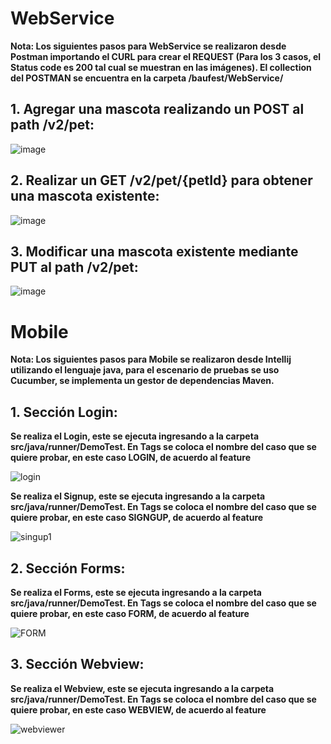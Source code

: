 # WebService

__Nota: Los siguientes pasos para WebService se realizaron desde Postman importando el CURL para crear el REQUEST (Para los 3 casos, el Status code es 200 tal cual se muestran en las imágenes). El collection del POSTMAN se encuentra en la carpeta /baufest/WebService/__

## 1. Agregar una mascota realizando un POST al path /v2/pet:



![image](https://user-images.githubusercontent.com/123605259/214721710-5ae1ed4c-2229-47ea-b188-46783f1f760c.png)




## 2. Realizar un GET /v2/pet/{petId} para obtener una mascota existente:



![image](https://user-images.githubusercontent.com/123605259/214722025-9864558d-a2c9-48aa-91de-b5cd969801f9.png)




## 3. Modificar una mascota existente mediante PUT al path /v2/pet: 



![image](https://user-images.githubusercontent.com/123605259/214723762-524b037a-b863-4443-a518-5844a20f4886.png)

# Mobile

__Nota: Los siguientes pasos para Mobile se realizaron desde Intellij utilizando el lenguaje java, para el escenario de pruebas se uso Cucumber, se implementa un gestor de dependencias Maven.__

## 1. Sección Login:
__Se realiza el Login, este se ejecuta ingresando a la carpeta src/java/runner/DemoTest. En Tags se coloca el nombre del caso que se quiere probar, en este caso LOGIN, de acuerdo al feature__


![login](https://user-images.githubusercontent.com/123605259/215004909-a074dca0-a672-4671-a478-45b813590467.png)


__Se realiza el Signup, este se ejecuta ingresando a la carpeta src/java/runner/DemoTest. En Tags se coloca el nombre del caso que se quiere probar, en este caso SIGNGUP, de acuerdo al feature__


![singup1](https://user-images.githubusercontent.com/123605259/215009422-e1101674-7716-4131-b0e5-e806dea39489.png)


## 2. Sección Forms:
__Se realiza el Forms, este se ejecuta ingresando a la carpeta src/java/runner/DemoTest. En Tags se coloca el nombre del caso que se quiere probar, en este caso FORM, de acuerdo al feature__


![FORM](https://user-images.githubusercontent.com/123605259/215009531-28b9ca10-741c-4e0c-b3aa-a47febacf5c1.png)


## 3. Sección Webview:
__Se realiza el Webview, este se ejecuta ingresando a la carpeta src/java/runner/DemoTest. En Tags se coloca el nombre del caso que se quiere probar, en este caso WEBVIEW, de acuerdo al feature__


![webviewer](https://user-images.githubusercontent.com/123605259/215009742-56a538b2-6c5d-4dd9-a145-e1e06d7b6632.png)






